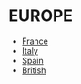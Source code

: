 # EUROPE
 
* [France](./france/README.md)
* [Italy](./Italy/README.md)
* [Spain](./spain/README.md)
* [British](./british/README.md)